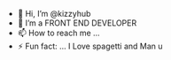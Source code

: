 - 👋 Hi, I’m @kizzyhub
- 🌱 I’m a FRONT END DEVELOPER
- 📫 How to reach me ...
- ⚡ Fun fact: ... I Love spagetti and Man u 

<!---
kizzyhub/kizzyhub is a ✨ special ✨ repository because its `README.md` (this file) appears on your GitHub profile.
You can click the Preview link to take a look at your changes.
--->
